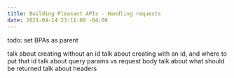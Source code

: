 ```yaml
---
title: Building Pleasant APIs - Handling requests
date: 2021-04-14 23:11:00 -04:00
---
```


todo: set BPAs as parent

talk about creating without an id
talk about creating with an id, and where to put that id
talk about query params vs request body
talk about what should be returned
talk about headers